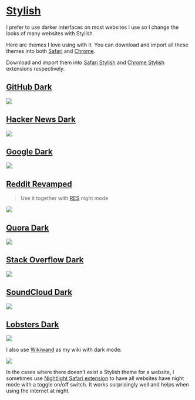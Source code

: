 # [Stylish](https://userstyles.org)
I prefer to use darker interfaces on most websites I use so I change the looks of many websites with Stylish.

Here are themes I love using with it. You can download and import all these themes into both [Safari](https://www.dropbox.com/s/s07fprfjfwrmuqn/stylish-safari.dms.txt?dl=1) and [Chrome](https://www.dropbox.com/s/qgj43qc66yo2rhy/stylish-chrome.dms?dl=1).

Download and import them into [Safari Stylish](http://sobolev.us/stylish/) and [Chrome Stylish](https://chrome.google.com/webstore/detail/stylish-custom-themes-for/fjnbnpbmkenffdnngjfgmeleoegfcffe?hl=en) extensions respectively.

## [GitHub Dark](https://userstyles.org/styles/37035/github-dark)
![](https://i.imgur.com/ValUboK.png)

## [Hacker News Dark](https://userstyles.org/styles/113994/hacker-news-dark)
![](https://i.imgur.com/vvfG3au.png)

## [Google Dark](https://userstyles.org/styles/118959/darksearch-for-google)
![](https://i.imgur.com/tTKd4kG.png)

## [Reddit Revamped](https://userstyles.org/styles/90951/reddit-revamped)
> Use it together with [RES](https://chrome.google.com/webstore/detail/reddit-enhancement-suite/kbmfpngjjgdllneeigpgjifpgocmfgmb) night mode

![](https://i.imgur.com/JpKFIZL.png)

## [Quora Dark](https://userstyles.org/styles/104706/quora-dark)
![](https://i.imgur.com/VFAXqU1.png)

## [Stack Overflow Dark](https://userstyles.org/styles/35345)
![](https://i.imgur.com/NKI5yj2.png)

## [SoundCloud Dark](https://i.imgur.com/hjCCD1E.png)
![](https://i.imgur.com/hjCCD1E.png)

## [Lobsters Dark](https://userstyles.org/styles/136068/neo-dark-lobsters)
![](https://i.imgur.com/nCjge7A.png)

I also use [Wikiwand](http://www.wikiwand.com) as my wiki with dark mode:

![](https://i.imgur.com/LdmPoF7.png)

In the cases where there doesn’t exist a Stylish theme for a website, I sometimes use [Nightlight Safari extension](https://gofake1.net/projects/nightlight.html) to have all websites have night mode with a toggle on/off switch. It works surprisingly well and helps when using the internet at night.